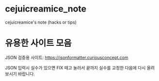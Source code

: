# cejuicreamice_note
cejuicreamice's note (hacks or tips)

# 유용한 사이트 모음

JSON 검증용 사이트: https://jsonformatter.curiousconcept.com

JSON 입력시 실수가 있으면 FIX 떼고 눌러서 끝까지 실수를 교정한 다음에 다시 올려 보시기 바랍니다.
